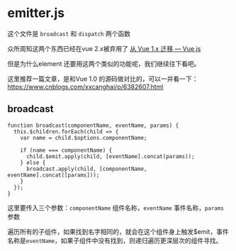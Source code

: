#  emitter.js


这个文件是 `broadcast` 和 `dispatch` 两个函数

众所周知这两个东西已经在vue 2.x被弃用了 [从 Vue 1.x 迁移 — Vue.js](https://cn.vuejs.org/v2/guide/migration.html#dispatch-%E5%92%8C-broadcast-%E6%9B%BF%E6%8D%A2)

但是为什么element 还要用这两个类似的功能呢，我们继续往下看吧。

这里推荐一篇文章，是和Vue 1.0 的源码做对比的，可以一并看一下：https://www.cnblogs.com/xxcanghai/p/6382607.html

## broadcast
```
function broadcast(componentName, eventName, params) {
  this.$children.forEach(child => {
    var name = child.$options.componentName;

    if (name === componentName) {
      child.$emit.apply(child, [eventName].concat(params));
    } else {
      broadcast.apply(child, [componentName, eventName].concat([params]));
    }
  });
}
```
这里要传入三个参数：`componentName` 组件名称，`eventName` 事件名称，`params` 参数

遍历所有的子组件，如果找到名字相同的，就会在这个组件身上触发$emit，事件名称是`eventName`，如果子组件中没有找到，则递归遍历更深层次的组件寻找。